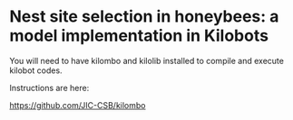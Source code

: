 # Nest site selection in honeybees: a model implementation in Kilobots


You will need to have kilombo and kilolib installed to compile and execute kilobot codes.

Instructions are here:

https://github.com/JIC-CSB/kilombo
